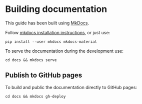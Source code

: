 # Building documentation

This guide has been built using [MkDocs](https://www.mkdocs.org/).

Follow [mkdocs installation instructions](https://www.mkdocs.org/#installation), or just use:
```
pip install --user mkdocs mkdocs-material
```

To serve the documentation during the development use:
```
cd docs && mkdocs serve
```

## Publish to GitHub pages

To build and public the documentation directly to GitHub pages:
```
cd docs && mkdocs gh-deploy
```
